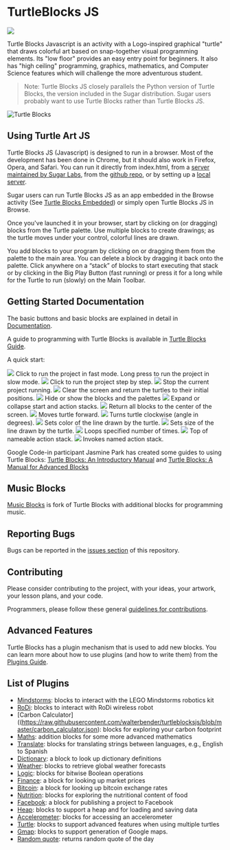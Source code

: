 TurtleBlocks JS
===============
<img src='https://github.com/walterbender/turtleblocksjs/blob/master/activity/logo.png' />

Turtle Blocks Javascript is an activity with a
Logo-inspired graphical "turtle" that draws colorful art based on
snap-together visual programming elements. Its "low floor" provides an
easy entry point for beginners. It also has "high ceiling"
programming, graphics, mathematics, and Computer Science features
which will challenge the more adventurous student.

> Note: Turtle Blocks JS closely parallels the Python version of Turtle
> Blocks, the version included in the Sugar distribution. Sugar users
> probably want to use Turtle Blocks rather than Turtle Blocks JS.

![Turtle Blocks](https://github.com/walterbender/turtleblocksjs/blob/master/screenshots/updatedscreenshot.png "Turtle Blocks")

Using Turtle Art JS
------------------- 

Turtle Blocks JS (Javascript) is designed to run in a browser. Most of
the development has been done in Chrome, but it should also work in
Firefox, Opera, and Safari. You can run it directly from index.html,
from a [server maintained by Sugar Labs](http://turtle.sugarlabs.org),
from the [github
repo](http://rawgit.com/walterbender/turtleblocksjs/master/index.html),
or by setting up a [local
server](https://github.com/walterbender/turtleblocksjs/blob/master/server.md).

Sugar users can run Turtle Blocks JS as an app embedded in the Browse
activity (See [Turtle Blocks
Embedded](https://github.com/sugarlabs/turtle-blocks-embedded-activity))
or simply open Turtle Blocks JS in Browse.

Once you've launched it in your browser, start by clicking on (or
dragging) blocks from the Turtle palette. Use multiple blocks to
create drawings; as the turtle moves under your control, colorful
lines are drawn.

You add blocks to your program by clicking on or dragging them from
the palette to the main area. You can delete a block by dragging it
back onto the palette. Click anywhere on a “stack” of blocks to start
executing that stack or by clicking in the Big Play Button 
(fast running) or press it for a long while for the Turtle
to run (slowly) on the Main Toolbar.

Getting Started Documentation
-----------------------------

The basic buttons and basic blocks are explained in detail in [Documentation](https://github.com/walterbender/turtleblocksjs/blob/master/documentation/README.md).

A guide to programming with Turtle Blocks is available in [Turtle Blocks Guide](https://github.com/walterbender/turtleblocksjs/blob/master/guide/README.md).

A quick start:

<img src='https://github.com/walterbender/turtleblocksjs/blob/master/documentation/updated-fast-button.png' />
Click to run the project in fast mode. Long press to run the project in slow mode.

<img src='https://github.com/walterbender/turtleblocksjs/blob/master/documentation/step-button.png' />
Click to run the project step by step.

<img src='https://github.com/walterbender/turtleblocksjs/blob/master/documentation/stop-turtle-button.png' />
Stop the current project running.

<img src='https://github.com/walterbender/turtleblocksjs/blob/master/documentation/clear-button.png' />
Clear the screen and return the turtles to their initial positions.

<img src='https://github.com/walterbender/turtleblocksjs/blob/master/documentation/hide-blocks-button.png' />
Hide or show the blocks and the palettes

<img src='https://github.com/walterbender/turtleblocksjs/blob/master/documentation/collapse-blocks-button.png' />
Expand or collapse start and action stacks.

<img src='https://github.com/walterbender/turtleblocksjs/blob/master/documentation/home-button.png' />
Return all blocks to the center of the screen.

<img src='https://github.com/walterbender/turtleblocksjs/blob/master/documentation/forward.png' />
Moves turtle forward.

<img src='https://rawgithub.com/walterbender/turtleblocksjs/master/documentation/right.svg' />
Turns turtle clockwise (angle in degrees).

<img src='https://rawgithub.com/walterbender/turtleblocksjs/master/documentation/set_color.svg' />
Sets color of the line drawn by the turtle.

<img src='https://rawgithub.com/walterbender/turtleblocksjs/master/documentation/set_pen_size.svg' />
Sets size of the line drawn by the turtle.

<img src='https://rawgithub.com/walterbender/turtleblocksjs/master/documentation/repeat.svg' />
Loops specified number of times.

<img src='https://rawgithub.com/walterbender/turtleblocksjs/master/documentation/action_flow.svg' />
Top of nameable action stack.

<img src='https://rawgithub.com/walterbender/turtleblocksjs/master/documentation/action.svg' />
Invokes named action stack.

Google Code-in participant Jasmine Park has created some guides to
using Turtle Blocks: [Turtle Blocks: An Introductory
Manual](http://people.sugarlabs.org/walter/TurtleBlocksIntroductoryManual.pdf)
and [Turtle Blocks: A Manual for Advanced
Blocks](http://people.sugarlabs.org/walter/TurtleBlocksAdvancedBlocksManual.pdf)

Music Blocks
------------

[Music Blocks](https://github.com/walterbender/musicblocks) is fork of
Turtle Blocks with additional blocks for programming music.

Reporting Bugs
--------------

Bugs can be reported in the
[issues section](https://github.com/walterbender/turtleblocksjs/issues) of
this repository.

Contributing
------------

Please consider contributing to the project, with your ideas, your
artwork, your lesson plans, and your code.

Programmers, please follow these general
[guidelines for contributions](https://github.com/sugarlabs/sugar-docs/blob/master/contributing.md).

Advanced Features
-----------------

Turtle Blocks has a plugin mechanism that is used to add new
blocks. You can learn more about how to use plugins (and how to write
them) from the [Plugins
Guide](https://github.com/walterbender/turtleblocksjs/blob/master/plugins/README.md).

List of Plugins
---------------

* [Mindstorms](https://github.com/SAMdroid-apps/turtlestorm): blocks to interact with the LEGO Mindstorms robotics kit
* [RoDi](https://raw.githubusercontent.com/walterbender/turtleblocksjs/blob/master/plugins/rodi.json): blocks to interact with RoDi wireless robot
* [Carbon Calculator]((https://raw.githubusercontent.com/walterbender/turtleblocksjs/blob/master/carbon_calculator.json): blocks for exploring your carbon footprint
* [Maths](https://raw.githubusercontent.com/walterbender/turtleblocksjs/blob/master/maths.json): addition blocks for some more advanced mathematics
* [Translate](https://raw.githubusercontent.com/walterbender/turtleblocksjs/blob/master/translate.json): blocks for translating strings between languages, e.g., English to Spanish
* [Dictionary](https://raw.githubusercontent.com/walterbender/turtleblocksjs/blob/master/dictionary.json): a block to look up dictionary definitions
* [Weather](https://raw.githubusercontent.com/walterbender/turtleblocksjs/blob/master/weather.json): blocks to retrieve global weather forecasts
* [Logic](https://raw.githubusercontent.com/walterbender/turtleblocksjs/blob/master/logic.json): blocks for bitwise Boolean operations
* [Finance](https://raw.githubusercontent.com/walterbender/turtleblocksjs/blob/master/finance.json): a block for looking up market prices
* [Bitcoin](https://raw.githubusercontent.com/walterbender/turtleblocksjs/blob/master/bitcoin.json): a block for looking up bitcoin exchange rates
* [Nutrition](https://raw.githubusercontent.com/walterbender/turtleblocksjs/blob/master/nutrition.json): blocks for exploring the nutritional content of food
* [Facebook](https://raw.githubusercontent.com/walterbender/turtleblocksjs/blob/master/facebook.json): a block for publishing a project to Facebook
* [Heap](https://raw.githubusercontent.com/walterbender/turtleblocksjs/blob/master/heap.json): blocks to support a heap and for loading and saving data
* [Accelerometer](https://raw.githubusercontent.com/walterbender/turtleblocksjs/blob/master/accelerometer.json): blocks for accessing an accelerometer
* [Turtle](https://raw.githubusercontent.com/walterbender/turtleblocksjs/blob/master/turtle.json): blocks to support advanced features when using multiple turtles
* [Gmap](https://raw.githubusercontent.com/walterbender/turtleblocksjs/blob/master/gmap.json): blocks to support generation of Google maps.
* [Random quote](https://raw.githubusercontent.com/walterbender/turtleblocksjs/blob/master/random_quote.json): returns random quote of the day
